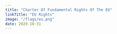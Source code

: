 ```yaml
---
title: "Charter Of Fundamental Rights Of The EU"
linkTitle: "EU Rights"
image: "/flags/eu.png"
date: 2020-10-31
---
```

